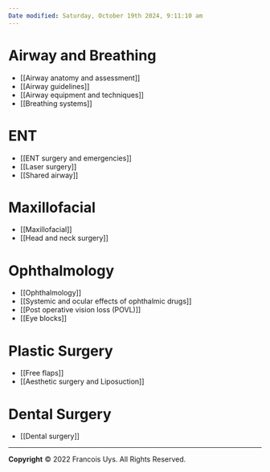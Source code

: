 ```yaml
---
Date modified: Saturday, October 19th 2024, 9:11:10 am
---
```

# Airway and Breathing
- [[Airway anatomy and assessment]]
- [[Airway guidelines]]
- [[Airway equipment and techniques]]
- [[Breathing systems]]
# ENT
- [[ENT surgery and emergencies]]
- [[Laser surgery]]
- [[Shared airway]]
# Maxillofacial
- [[Maxillofacial]]
- [[Head and neck surgery]]
# Ophthalmology
- [[Ophthalmology]]
- [[Systemic and ocular effects of ophthalmic drugs]]
- [[Post operative vision loss (POVL)]]
- [[Eye blocks]]
# Plastic Surgery
- [[Free flaps]]
- [[Aesthetic surgery and Liposuction]]
# Dental Surgery
- [[Dental surgery]]


---

**Copyright**
© 2022 Francois Uys. All Rights Reserved.
